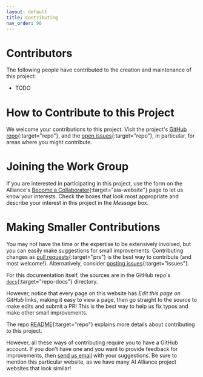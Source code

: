 ```yaml
---
layout: default
title: Contributing
nav_order: 90
---
```


# Contributors

The following people have contributed to the creation and maintenance of this project:

* TODO

# How to Contribute to this Project

We welcome your contributions to this project. Visit the project's [GitHub repo](https://github.com/The-AI-Alliance/the-ai-alliance.github.io/){:target="repo"}, and the [open issues](https://github.com/The-AI-Alliance/the-ai-alliance.github.io/issues){:target="repo"}, in particular, for areas where you might contribute.

# Joining the Work Group

If you are interested in participating in this project, use the form on the Alliance's [Become a Collaborator](https://thealliance.ai/become-a-collaborator){:target="aia-website"} page to let us know your interests. Check the boxes that look most appropriate and describe your interest in this project in the _Message_ box.

# Making Smaller Contributions

You may not have the time or the expertise to be extensively involved, but you can easily make suggestions for small improvements. Contributing changes as [pull requests](https://github.com/The-AI-Alliance/the-ai-alliance.github.io/pulls){:target="prs"} is the best way to contribute (and most welcome!). Alternatively, consider [posting issues](https://github.com/The-AI-Alliance/the-ai-alliance.github.io/issues){:target="issues"}. 

For this documentation itself, the sources are in the GitHub repo's [`docs`](https://github.com/The-AI-Alliance/the-ai-alliance.github.io/tree/main/docs){:target="repo-docs"} directory. 

However, notice that every page on this website has _Edit this page on GitHub_ links, making it easy to view a page, then go straight to the source to make edits and submit a PR! This is the best way to help us fix typos and make other small improvements.

The repo [README](https://github.com/The-AI-Alliance/the-ai-alliance.github.io){:target="repo"} explains more details about contributing to this project.

However, all these ways of contributing require you to have a GitHub account. If you don't have one and you want to provide feedback for improvements, then [send us email](mailto:contact@thealliance.ai) with your suggestions. Be sure to mention this particular website, as we have many AI Alliance project websites that look similar!
